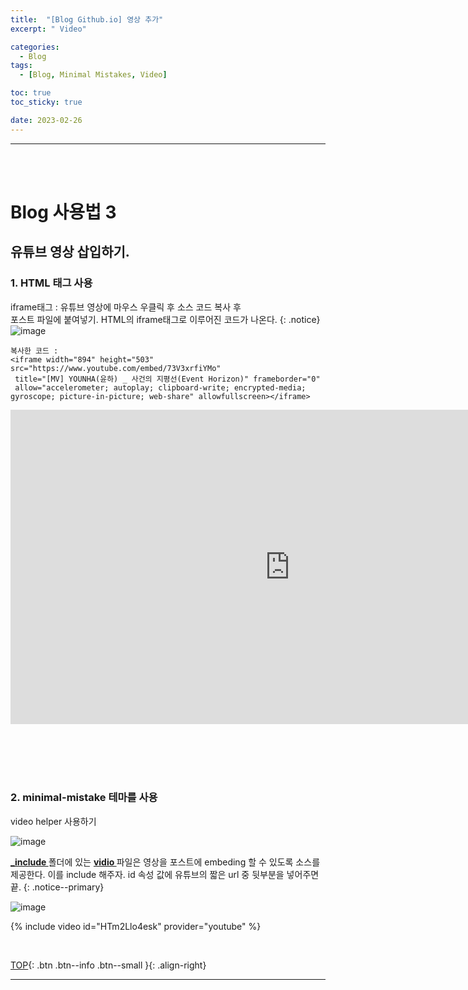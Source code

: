 ```yaml
---
title:  "[Blog Github.io] 영상 추가"
excerpt: " Video"

categories:
  - Blog 
tags:
  - [Blog, Minimal Mistakes, Video]

toc: true
toc_sticky: true

date: 2023-02-26
---
```

- - -
<br><br>

# Blog 사용법 3


## 유튜브 영상 삽입하기.

### 1.  HTML 태그 사용  
iframe태그 : 유튜브 영상에 마우스 우클릭 후 소스 코드 복사 후  
포스트 파일에 붙여넣기. HTML의 iframe태그로 이루어진 코드가 나온다.
{: .notice}
![image](https://user-images.githubusercontent.com/96651722/226311210-e292c8b7-653e-4419-a603-dbc6585de8fb.png)

 
```
복사한 코드 :  
<iframe width="894" height="503" src="https://www.youtube.com/embed/73V3xrfiYMo"
 title="[MV] YOUNHA(윤하) _ 사건의 지평선(Event Horizon)" frameborder="0" 
 allow="accelerometer; autoplay; clipboard-write; encrypted-media; gyroscope; picture-in-picture; web-share" allowfullscreen></iframe>  

```

<iframe width="894" height="503" src="https://www.youtube.com/embed/73V3xrfiYMo"
 title="[MV] YOUNHA(윤하) _ 사건의 지평선(Event Horizon)" frameborder="0" 
 allow="accelerometer; autoplay; clipboard-write; encrypted-media; gyroscope; picture-in-picture; web-share" allowfullscreen></iframe>  

<br><br><br><br>


### 2.  minimal-mistake 테마를 사용  
video helper 사용하기


![image](https://user-images.githubusercontent.com/96651722/221397616-f8dae90f-8eae-4e78-a122-e83c0c5a8571.png)  


**<u>_include </u>** 폴더에 있는 **<u>vidio </u>** 파일은 영상을 포스트에 embeding 할 수 있도록 소스를 제공한다. 
이를 include 해주자. id 속성 값에 유튜브의 짧은 url 중 뒷부분을 넣어주면 끝.
{: .notice--primary}


![image](https://user-images.githubusercontent.com/96651722/226312039-b7c7dd59-798e-46ef-afa3-cfb624c98724.png)


{% include video id="HTm2Llo4esk" provider="youtube" %}


<br>

[TOP](#){: .btn .btn--info .btn--small }{: .align-right}
<br>
- - -
